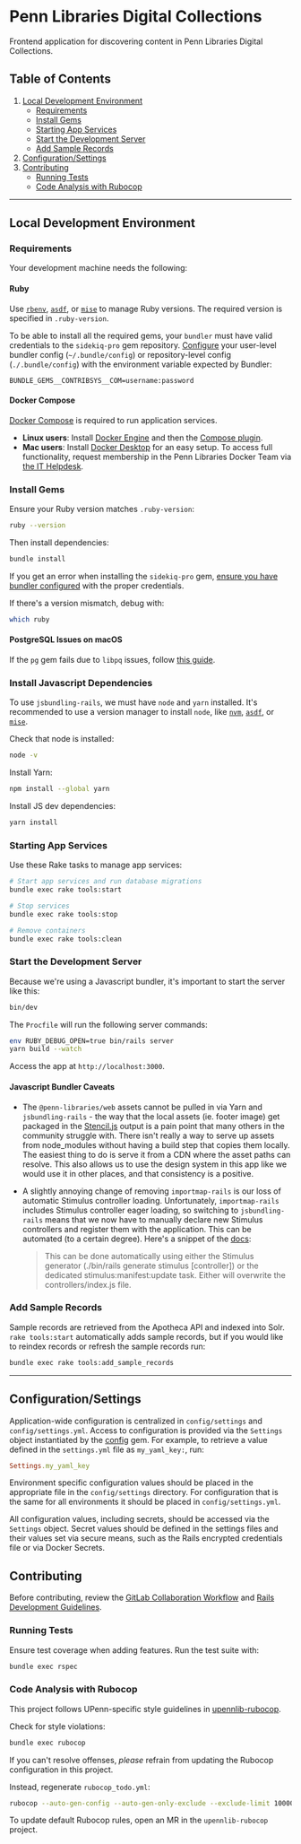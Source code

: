 # Penn Libraries Digital Collections

Frontend application for discovering content in Penn Libraries Digital Collections.

## Table of Contents

1. [Local Development Environment](#local-development-environment)  
   - [Requirements](#requirements)  
   - [Install Gems](#install-gems)  
   - [Starting App Services](#starting-app-services)
   - [Start the Development Server](#start-the-development-server)
   - [Add Sample Records](#add-sample-records)
2. [Configuration/Settings](#configurationsettings)
3. [Contributing](#contributing)  
   - [Running Tests](#running-tests)  
   - [Code Analysis with Rubocop](#code-analysis-with-rubocop)  

---

## Local Development Environment

### Requirements

Your development machine needs the following:

#### Ruby

Use [`rbenv`](https://github.com/rbenv/rbenv), [`asdf`](https://asdf-vm.com/), or [`mise`](https://mise.jdx.dev/) to manage Ruby versions. The required version is specified in `.ruby-version`.

To be able to install all the required gems, your `bundler` must have valid credentials to the `sidekiq-pro` gem repository. [Configure](https://bundler.io/man/bundle-config.1.html) your user-level bundler config (`~/.bundle/config`) or repository-level config (`./.bundle/config`) with the environment variable expected by Bundler:

```
BUNDLE_GEMS__CONTRIBSYS__COM=username:password
```

#### Docker Compose

[Docker Compose](https://docs.docker.com/compose/install/) is required to run application services.

- **Linux users**: Install [Docker Engine](https://docs.docker.com/engine/install/) and then the [Compose plugin](https://docs.docker.com/compose/install/linux/#install-the-plugin-manually).  
- **Mac users**: Install [Docker Desktop](https://docs.docker.com/desktop/install/mac-install/) for an easy setup. To access full functionality, request membership in the Penn Libraries Docker Team via [the IT Helpdesk](https://ithelp.library.upenn.edu/support/home).

### Install Gems

Ensure your Ruby version matches `.ruby-version`:

```bash
ruby --version
```

Then install dependencies:

```bash
bundle install
```

If you get an error when installing the `sidekiq-pro` gem, [ensure you have bundler configured](#ruby) with the proper credentials.

If there's a version mismatch, debug with:

```bash
which ruby
```

#### PostgreSQL Issues on macOS

If the `pg` gem fails due to `libpq` issues, follow [this guide](https://gist.github.com/tomholford/f38b85e2f06b3ddb9b4593e841c77c9e).

### Install Javascript Dependencies

To use `jsbundling-rails`, we must have `node` and `yarn` installed. It's recommended to use a version manager to install `node`, like [`nvm`](https://github.com/nvm-sh/nvm?tab=readme-ov-file#installing-and-updating), [`asdf`](https://asdf-vm.com/), or [`mise`](https://mise.jdx.dev/).

Check that node is installed:
```bash
node -v
```

Install Yarn:
```bash
npm install --global yarn
```

Install JS dev dependencies:
```bash
yarn install
```

### Starting App Services

Use these Rake tasks to manage app services:

```bash
# Start app services and run database migrations
bundle exec rake tools:start

# Stop services
bundle exec rake tools:stop

# Remove containers
bundle exec rake tools:clean
```

### Start the Development Server

Because we're using a Javascript bundler, it's important to start the server like this:
```bash
bin/dev
```

The `Procfile` will run the following server commands:
```bash
env RUBY_DEBUG_OPEN=true bin/rails server
yarn build --watch
```

Access the app at `http://localhost:3000`.

#### Javascript Bundler Caveats

- The `@penn-libraries/web` assets cannot be pulled in via Yarn and `jsbundling-rails` - the way that the local assets (ie. footer image) get packaged in the [Stencil.js](https://stenciljs.com/docs/assets) output is a pain point that many others in the community struggle with. There isn't really a way to serve up assets from node_modules without having a build step that copies them locally. The easiest thing to do is serve it from a CDN where the asset paths can resolve. This also allows us to use the design system in this app like we would use it in other places, and that consistency is a positive.

- A slightly annoying change of removing `importmap-rails` is our loss of automatic Stimulus controller loading. Unfortunately, `importmap-rails` includes Stimulus controller eager loading, so switching to `jsbundling-rails` means that we now have to manually declare new Stimulus controllers and register them with the application. This can be automated (to a certain degree). Here's a snippet of the [docs](https://github.com/hotwired/stimulus-rails?tab=readme-ov-file#usage-with-javascript-bundler):

    > This can be done automatically using either the Stimulus generator (./bin/rails generate stimulus [controller]) or the dedicated stimulus:manifest:update task. Either will overwrite the controllers/index.js file.

### Add Sample Records
Sample records are retrieved from the Apotheca API and indexed into Solr. `rake tools:start` automatically adds sample 
records, but if you would like to reindex records or refresh the sample records run:
```sh
bundle exec rake tools:add_sample_records
```

---

## Configuration/Settings
Application-wide configuration is centralized in `config/settings` and `config/settings.yml`. Access to configuration is provided via the `Settings` object instantiated by the [config](https://github.com/rubyconfig/config) gem. For example, to retrieve a value defined in the `settings.yml` file as `my_yaml_key:`, run:

```ruby
Settings.my_yaml_key
```

Environment specific configuration values should be placed in the appropriate file in the `config/settings` directory. For configuration that is the same for all environments it should be placed in `config/settings.yml`.

All configuration values, including secrets, should be accessed via the `Settings` object. Secret values should be defined in the settings files and their values set via secure means, such as the Rails encrypted credentials file or via Docker Secrets.

## Contributing

Before contributing, review the [GitLab Collaboration Workflow](https://upennlibrary.atlassian.net/wiki/spaces/DLD/pages/498073672/GitLab+Collaboration+Workflow) and [Rails Development Guidelines](https://upennlibrary.atlassian.net/wiki/spaces/DLD/pages/495616001/Ruby-on-Rails+Development+Guidelines).

### Running Tests

Ensure test coverage when adding features. Run the test suite with:

```bash
bundle exec rspec
```

### Code Analysis with Rubocop

This project follows UPenn-specific style guidelines in [upennlib-rubocop](https://gitlab.library.upenn.edu/dld/upennlib-rubocop).

Check for style violations:

```bash
bundle exec rubocop
```

If you can't resolve offenses, *please* refrain from updating the Rubocop configuration in this project. 

Instead, regenerate `rubocop_todo.yml`:

```bash
rubocop --auto-gen-config --auto-gen-only-exclude --exclude-limit 10000
```

To update default Rubocop rules, open an MR in the `upennlib-rubocop` project.
